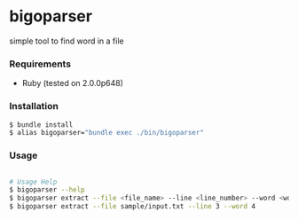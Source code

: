 # bigoparser
simple tool to find word in a file

### Requirements
- Ruby (tested on 2.0.0p648)

### Installation
```bash
$ bundle install
$ alias bigoparser="bundle exec ./bin/bigoparser"
```

### Usage
```bash

# Usage Help
$ bigoparser --help
$ bigoparser extract --file <file_name> --line <line_number> --word <word_number>
$ bigoparser extract --file sample/input.txt --line 3 --word 4
